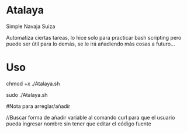 # Atalaya
Simple Navaja Suiza

Automatiza ciertas tareas, lo hice solo para practicar bash scripting pero puede ser útil para lo demás, se le irá añadiendo más cosas a futuro...

# Uso

chmod +x ./Atalaya.sh

sudo ./Atalaya.sh

#Nota para arreglar/añadir

//Buscar forma de añadir variable al comando curl para que el usuario pueda ingresar nombre sin tener que editar el código fuente
